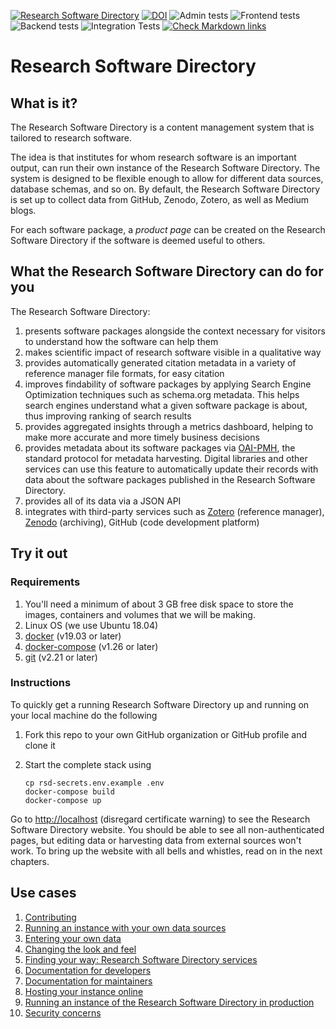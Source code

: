 [![Research Software Directory](https://img.shields.io/badge/rsd-Research%20Software%20Directory-00a3e3.svg)](https://www.research-software.nl/software/research-software-directory)
[![DOI](https://zenodo.org/badge/DOI/10.5281/zenodo.1154130.svg)](https://doi.org/10.5281/zenodo.1154130)
![Admin tests](https://github.com/research-software-directory/research-software-directory/workflows/Admin%20tests/badge.svg)
![Frontend tests](https://github.com/research-software-directory/research-software-directory/workflows/Frontend%20tests/badge.svg)
![Backend tests](https://github.com/research-software-directory/research-software-directory/workflows/Backend%20tests/badge.svg)
![Integration Tests](https://github.com/research-software-directory/research-software-directory/workflows/Integration%20Tests/badge.svg)
[![Check Markdown links](https://github.com/research-software-directory/research-software-directory/workflows/Check%20Markdown%20links/badge.svg)](https://github.com/research-software-directory/research-software-directory/actions?query=workflow%3A%22Check+Markdown+links%22)

# Research Software Directory

## What is it?

The Research Software Directory is a content management system that is tailored to research software.

The idea is that institutes for whom research software is an important output, can run their own instance of the Research Software Directory. The system is designed to be flexible enough to allow for different data sources, database schemas, and so on. By default, the Research Software Directory is set up to collect data from GitHub, Zenodo, Zotero, as well as Medium blogs.

For each software package, a _product page_ can be created on the Research Software Directory if the software is deemed useful to others.

## What the Research Software Directory can do for you

The Research Software Directory:

1. presents software packages alongside the context necessary for visitors to understand how the software can help them
1. makes scientific impact of research software visible in a qualitative way
1. provides automatically generated citation metadata in a variety of reference manager file formats, for easy citation
1. improves findability of software packages by applying Search Engine Optimization techniques such as schema.org metadata. This helps search engines understand what a given software package is about, thus improving ranking of search results
1. provides aggregated insights through a metrics dashboard, helping to make more accurate and more timely business decisions
1. provides metadata about its software packages via [OAI-PMH](https://www.openarchives.org/pmh/), the standard protocol for metadata harvesting. Digital libraries and other services can use this feature to automatically update their records with data about the software packages published in the Research Software Directory.
1. provides all of its data via a JSON API
1. integrates with third-party services such as [Zotero](http://zotero.org/) (reference manager), [Zenodo](https://zenodo.org/) (archiving), GitHub (code development platform)

## Try it out

### Requirements

1. You'll need a minimum of about 3 GB free disk space to
store the images, containers and volumes that we will be making.
1. Linux OS (we use Ubuntu 18.04)
1. [docker](https://docs.docker.com/install/) (v19.03 or later)
1. [docker-compose](https://docs.docker.com/compose/install/) (v1.26 or later)
1. [git](https://git-scm.com/book/en/v2/Getting-Started-Installing-Git) (v2.21 or later)

### Instructions

To quickly get a running Research Software Directory up and running on your local machine do the following

1. Fork this repo to your own GitHub organization or GitHub profile and clone it
1. Start the complete stack using

    ```shell
    cp rsd-secrets.env.example .env
    docker-compose build
    docker-compose up
    ```
Go to [http://localhost](http://localhost) (disregard certificate warning) to see the Research Software Directory
website. You should be able to see all non-authenticated pages, but editing data or harvesting data from external
sources won't work. To bring up the website with all bells and whistles, read on in the next chapters.

## Use cases

1. [Contributing](/.github/CONTRIBUTING.md)
1. [Running an instance with your own data sources](/docs/configure.md)
1. [Entering your own data](/docs/instruction/README.md)
1. [Changing the look and feel](/docs/customize.md)
1. [Finding your way: Research Software Directory services](/docs/services.md)
1. [Documentation for developers](/docs/dev.md)
1. [Documentation for maintainers](/docs/maintaining.md)
1. [Hosting your instance online](/docs/hosting.md)
1. [Running an instance of the Research Software Directory in production](/docs/production.md)
1. [Security concerns](/docs/security.md)
